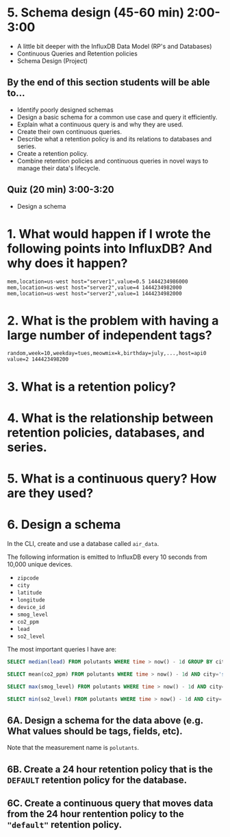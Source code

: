 # 5. Schema design (45-60 min) 2:00-3:00
* A little bit deeper with the InfluxDB Data Model (RP's and Databases)
* Continuous Queries and Retention policies
* Schema Design (Project)

## By the end of this section students will be able to...

* Identify poorly designed schemas
* Design a basic schema for a common use case and query it efficiently.
* Explain what a continuous query is and why they are used.
* Create their own continuous queries.
* Describe what a retention policy is and its relations to databases and series.
* Create a retention policy.
* Combine retention policies and continuous queries in novel ways to manage their data's lifecycle.

## Quiz (20 min) 3:00-3:20

* Design a schema

# 1. What would happen if I wrote the following points into InfluxDB? And why does it happen?
```
mem,location=us-west host="server1",value=0.5 1444234986000
mem,location=us-west host="server2",value=4 1444234982000
mem,location=us-west host="server2",value=1 1444234982000
```

# 2. What is the problem with having a large number of independent tags?

```
random,week=10,weekday=tues,meowmix=k,birthday=july,...,host=api0 value=2 144423498200
```
# 3. What is a retention policy?

# 4. What is the relationship between retention policies, databases, and series.

# 5. What is a continuous query? How are they used?

# 6. Design a schema

In the CLI, create and use a database called `air_data`.

The following information is emitted to InfluxDB every 10 seconds from 10,000 unique devices.

* `zipcode`
* `city`
* `latitude`
* `longitude`
* `device_id`
* `smog_level`
* `co2_ppm`
* `lead`
* `so2_level`

The most important queries I have are:

```sql
SELECT median(lead) FROM polutants WHERE time > now() - 1d GROUP BY city

SELECT mean(co2_ppm) FROM polutants WHERE time > now() - 1d AND city='sf' GROUP BY device_id

SELECT max(smog_level) FROM polutants WHERE time > now() - 1d AND city='nyc' GROUP BY zipcode

SELECT min(so2_level) FROM polutants WHERE time > now() - 1d AND city='nyc' GROUP BY zipcode
```

## 6A. Design a schema for the data above (e.g. What values should be tags, fields, etc).
Note that the measurement name is `polutants`.

## 6B. Create a 24 hour retention policy that is the `DEFAULT` retention policy for the database.

## 6C. Create a continuous query that moves data from the 24 hour rentention policy to the `"default"` retention policy.
